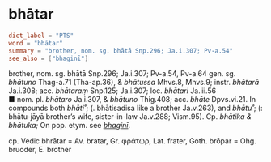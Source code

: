 # bhātar

``` toml
dict_label = "PTS"
word = "bhātar"
summary = "brother, nom. sg. bhātā Snp.296; Ja.i.307; Pv-a.54"
see_also = ["bhaginī"]
```

brother, nom. sg. bhātā Snp.296; Ja.i.307; Pv\-a.54, Pv\-a.64 gen. sg. *bhātuno* Thag\-a.71 (Tha\-ap.36), & *bhātussa* Mhvs.8, Mhvs.9; instr. *bhātarā* Ja.i.308; acc. *bhātaraṃ* Snp.125; Ja.i.307; loc. *bhātari* Ja.iii.56  
■ nom. pl. *bhātaro* Ja.i.307, & *bhātuno* Thig.408; acc. *bhāte* Dpvs.vi.21. In compounds both *bhāti˚*; (. bhātisadisa like a brother Ja.v.263), and *bhātu˚*; (: bhātu\-jāyā brother’s wife, sister\-in\-law Ja.v.288; Vism.95). Cp. *bhātika & bhātuka;* On pop. etym. see *[bhaginī](bhaginī.md)*.

cp. Vedic bhrātar = Av. bratar, Gr. φράτωρ, Lat. frater, Goth. brōpar = Ohg. bruoder, E. brother

